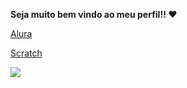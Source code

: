 **Seja muito bem vindo ao meu perfil!! ❤**





[Alura](https://cursos.alura.com.br/course/github-compartilhando-projetos)

[Scratch](https://scratch.mit.edu/users/emah_001/)

![](https://media.tenor.com/OfXlZbHkRF0AAAAd/tyler-the-creator.gif)
